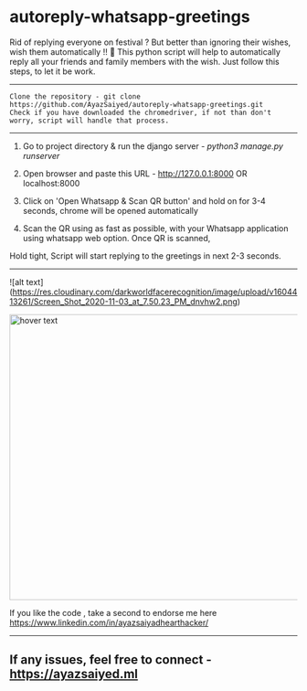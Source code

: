 # autoreply-whatsapp-greetings 


Rid of replying everyone on festival ? But better than ignoring their wishes, wish them automatically !! 💫
This python script will help to automatically reply all your friends and family members with the wish. Just follow this steps, to let it be work.

------------

```
Clone the repository - git clone https://github.com/AyazSaiyed/autoreply-whatsapp-greetings.git
Check if you have downloaded the chromedriver, if not than don't worry, script will handle that process.
```

-----------

1) Go to project directory & run the django server - *python3 manage.py runserver*

2) Open browser and paste this URL - http://127.0.0.1:8000 OR localhost:8000

3) Click on 'Open Whatsapp & Scan QR button' and hold on for 3-4 seconds, chrome will be opened automatically 

4) Scan the QR using as fast as possible, with your Whatsapp application using whatsapp web option.
Once QR is scanned, 

Hold tight, Script will start replying to the greetings in next 2-3 seconds.

------------
![alt text] (https://res.cloudinary.com/darkworldfacerecognition/image/upload/v1604413261/Screen_Shot_2020-11-03_at_7.50.23_PM_dnvhw2.png)


  <img src="https://res.cloudinary.com/darkworldfacerecognition/image/upload/v1604413261/Screen_Shot_2020-11-03_at_7.50.23_PM_dnvhw2.png" width="750" height="500" title="hover text">

If you like the code , take a second to endorse me here 
https://www.linkedin.com/in/ayazsaiyadhearthacker/

-------------------------
If any issues, feel free to connect - https://ayazsaiyed.ml
-------------------------
